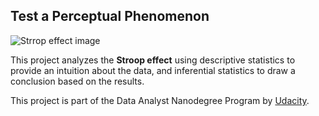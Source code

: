 ## Test a Perceptual Phenomenon
![Strrop effect image](https://s-media-cache-ak0.pinimg.com/originals/5e/b0/28/5eb0287be8cecb149d45b4db02d4bb15.png)  
 
This project analyzes the **Stroop effect** using descriptive statistics to provide an intuition about the data, and inferential statistics to draw a conclusion based on the results. 

This project is part of the Data Analyst Nanodegree Program by [Udacity](https://www.udacity.com/).
